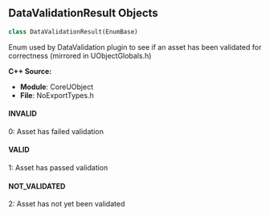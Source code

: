 ## DataValidationResult Objects

```python
class DataValidationResult(EnumBase)
```

Enum used by DataValidation plugin to see if an asset has been validated for correctness (mirrored in UObjectGlobals.h)

**C++ Source:**

- **Module**: CoreUObject
- **File**: NoExportTypes.h

<a id="unreal.DataValidationResult.INVALID"></a>

#### INVALID

0: Asset has failed validation

<a id="unreal.DataValidationResult.VALID"></a>

#### VALID

1: Asset has passed validation

<a id="unreal.DataValidationResult.NOT_VALIDATED"></a>

#### NOT_VALIDATED

2: Asset has not yet been validated

<a id="unreal.PropertyBagPropertyType"></a>